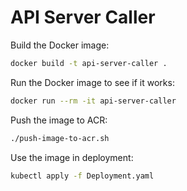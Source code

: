 # API Server Caller

Build the Docker image:

```sh
docker build -t api-server-caller .
```

Run the Docker image to see if it works:

```sh
docker run --rm -it api-server-caller
```

Push the image to ACR:

```sh
./push-image-to-acr.sh
```

Use the image in deployment:

```sh
kubectl apply -f Deployment.yaml
```
